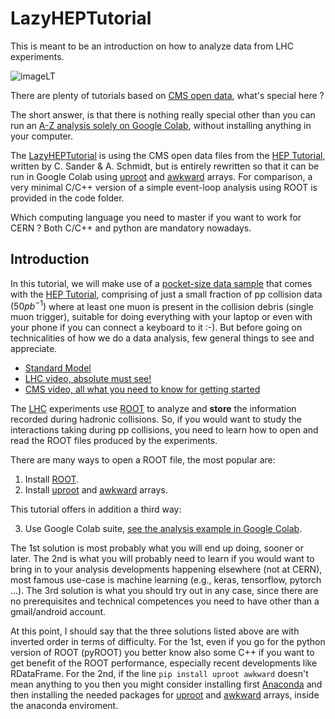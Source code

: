 # LazyHEPTutorial

This is meant to be an introduction on how to analyze data from LHC experiments.

![imageLT](https://theofil.web.cern.ch/theofil/images/imageLT.png)

There are plenty of tutorials based on [CMS open data](http://opendata.cern.ch/docs/about-cms), what's special here ?

The short answer, is that there is nothing really special other than you can run an 
[A-Z analysis solely on Google Colab](https://github.com/theofil/LazyHEPTutorial/blob/main/code/python/LazyHEPTutorialColab.ipynb), without installing anything in your computer.  

The [LazyHEPTutorial](https://github.com/theofil/LazyHEPTutorial) is using the CMS open data files from the [HEP Tutorial](http://opendata.cern.ch/record/50), written by C. Sander & A. Schmidt,
but is entirely rewritten so that it can be run in Google Colab using [uproot](https://uproot.readthedocs.io/en/latest/) and [awkward](https://awkward-array.readthedocs.io/en/stable/index.html) arrays.
For comparison, a very minimal C/C++ version of a simple event-loop analysis using ROOT is provided in the code folder. 

Which computing language you need to master if you want to work for CERN ? Both C/C++ and python are mandatory nowadays.


## Introduction
In this tutorial, we will make use of a [pocket-size data sample](http://theofil.web.cern.ch/theofil/cmsod/files/) that 
comes with the [HEP Tutorial](http://opendata.cern.ch/record/50), comprising of just a small fraction of pp collision data $(50pb^{-1})$ where at least one muon is present in the collision debris (single muon trigger),  suitable for doing everything with your laptop or even with your phone if you can connect a keyboard to it :-). But before going on technicalities of how we do a data analysis, few general things to see and appreciate.

* [Standard Model](https://en.wikipedia.org/wiki/Standard_Model)
* [LHC video, absolute must see!](https://www.youtube.com/watch?v=pQhbhpU9Wrg)
* [CMS video, all what you need to know for getting started](https://www.youtube.com/watch?v=S99d9BQmGB0)


The [LHC](https://www.home.cern/science/accelerators/large-hadron-collider) experiments use [ROOT](https://root.cern) to analyze and **store** the information recorded during hadronic collisions.
So, if you would want to study the interactions taking during pp collisions, you need to learn how to open and read the ROOT files produced by the experiments.

There are many ways to open a ROOT file, the most popular are:
1. Install [ROOT](https://root.cern). 
2. Install [uproot](https://uproot.readthedocs.io/en/latest/) and [awkward](https://awkward-array.readthedocs.io/en/stable/index.html) arrays.

This tutorial offers in addition a third way:

3. Use Google Colab suite, [see the analysis example in Google Colab]((https://github.com/theofil/LazyHEPTutorial/blob/main/code/python/LazyHEPTutorialColab.ipynb)).

The 1st solution is most probably what you will end up doing, sooner or later. 
The 2nd is what you will probably need to learn if you would want to bring in to your analysis developments happening elsewhere 
(not at CERN), most famous use-case is machine learning (e.g., keras, tensorflow, pytorch ...). 
The 3rd solution is what you should try out in any case, since there are no prerequisites and technical competences you need to have other than a gmail/android account.

At this point, I should say that the three solutions listed above are with inverted order in terms of difficulty. 
For the 1st, even if you go for the python version of ROOT (pyROOT) you better know also some C++ if you want to get benefit of the ROOT performance, especially recent developments like RDataFrame.
For the 2nd, if the line `pip install uproot awkward` doesn't mean anything to you then you might consider installing first [Anaconda](https://anaconda.org) and then installing 
the needed packages for [uproot](https://uproot.readthedocs.io/en/latest/) and [awkward](https://awkward-array.readthedocs.io/en/stable/index.html) arrays, inside the anaconda enviroment.


